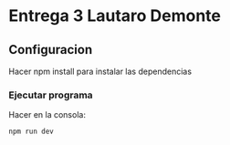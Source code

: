 # Entrega 3 Lautaro Demonte

## Configuracion

Hacer npm install para instalar las dependencias

### Ejecutar programa

Hacer en la consola:

```sh
npm run dev
```
